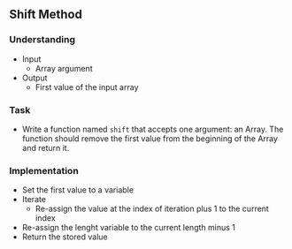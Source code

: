 ## Shift Method

### Understanding
- Input
  + Array argument
- Output
  + First value of the input array

### Task
- Write a function named `shift` that accepts one argument: an Array. The function should remove the first value from the beginning of the Array and return it.

### Implementation
- Set the first value to a variable
- Iterate
  + Re-assign the value at the index of iteration plus 1 to the current index
- Re-assign the lenght variable to the current length minus 1
- Return the stored value
